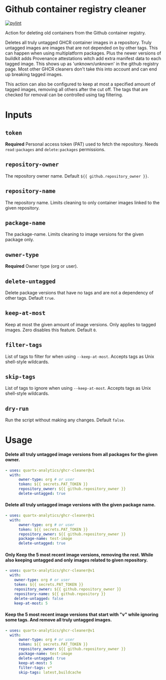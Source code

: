 # Github container registry cleaner
[![pylint](https://github.com/quartx-analytics/ghcr-cleaner/actions/workflows/pylint.yml/badge.svg)](https://github.com/quartx-analytics/ghcr-cleaner/actions/workflows/pylint.yml)

Action for deleting old containers from the Github container registry.

Deletes all truly untagged GHCR container images in a repository. Truly untagged images are images that
are not depended on by other tags. This can happen when using multiplatform packages.
Plus the newer versions of buildkit adds Provenance attestations witch add extra manifest data to each tagged image.
This shows up as 'unknown/unknown' in the github registry page. Most other GHCR cleaners don't take this into
account and can end up breaking tagged images.

This action can also be configured to keep at most a specified amount of tagged images, removing all others after the cut off.
The tags that are checked for removal can be controlled using tag filtering.


# Inputs

## `token`

**Required** Personal access token (PAT) used to fetch the repository. Needs `read:packages` and `delete:packages` permissions.

## `repository-owner`

The repository owner name. Default `${{ github.repository_owner }}`.

## `repository-name`

The repository name. Limits cleaning to only container images linked to the given repository.

## `package-name`

The package-name. Limits cleaning to image versions for the given package only.

## `owner-type`

**Required** Owner type (org or user).

## `delete-untagged`

Delete package versions that have no tags and are not a dependency of other tags. Default `true`.

## `keep-at-most`

Keep at most the given amount of image versions. Only applies to tagged images. Zero disables this feature. Default `0`.

## `filter-tags`

List of tags to filter for when using `--keep-at-most`. Accepts tags as Unix shell-style wildcards.

## `skip-tags`

List of tags to ignore when using `--keep-at-most`. Accepts tags as Unix shell-style wildcards.

## `dry-run`

Run the script without making any changes. Default `false`.


# Usage

#### Delete all truly untagged image versions from all packages for the given owner.
```yaml
- uses: quartx-analytics/ghcr-cleaner@v1
  with:
      owner-type: org # or user
      token: ${{ secrets.PAT_TOKEN }}
      repository_owner: ${{ github.repository_owner }}
      delete-untagged: true
```

#### Delete all truly untagged image versions with the given package name.
```yaml
- uses: quartx-analytics/ghcr-cleaner@v1
  with:
      owner-type: org # or user
      token: ${{ secrets.PAT_TOKEN }}
      repository_owner: ${{ github.repository_owner }}
      package-name: test-image
      delete-untagged: true
```

#### Only Keep the 5 most recent image versions, removing the rest. While also keeping untagged and only images related to given repository.
```yaml
- uses: quartx-analytics/ghcr-cleaner@v1
  with:
    owner-type: org # or user
    token: ${{ secrets.PAT_TOKEN }}
    repository_owner: ${{ github.repository_owner }}
    repository-name: ${{ github.repository }}
    delete-untagged: false
    keep-at-most: 5
```

#### Keep the 5 most recent image versions that start with "v" while ignoring some tags. And remove all truly untagged images.
```yaml
- uses: quartx-analytics/ghcr-cleaner@v1
  with:
      owner-type: org # or user
      token: ${{ secrets.PAT_TOKEN }}
      repository_owner: ${{ github.repository_owner }}
      package-name: test-image
      delete-untagged: true
      keep-at-most: 5
      filter-tags: v*
      skip-tags: latest,buildcache
```
